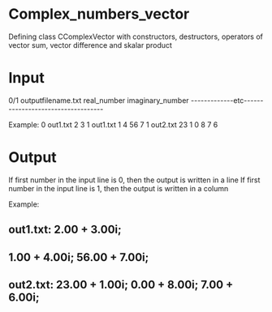 # Complex_numbers_vector
Defining class CComplexVector with constructors, destructors, operators of vector sum, vector difference and skalar product

# Input
0/1 outputfilename.txt real_number imaginary_number
-------------etc-----------------------------------

Example: 
0 out1.txt 2 3
1 out1.txt 1 4 56 7
1 out2.txt 23 1 0 8 7 6

# Output
If first number in the input line is 0, then the output is written in a line 
If first number in the input line is 1, then the output is written in a column

Example:

out1.txt:
2.00 + 3.00i; 
----------
1.00 + 4.00i;
56.00 + 7.00i;
----------

out2.txt:
23.00 + 1.00i;
0.00 + 8.00i;
7.00 + 6.00i;
----------
